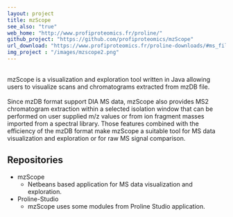 ```yaml
---
layout: project
title: mzScope
see_also: "true"
web_home: "http://www.profiproteomics.fr/proline/"
github_project: "https://github.com/profiproteomics/mzScope"
url_download: "https://www.profiproteomics.fr/proline-downloads/#ms_files_toolset"
img_project : "/images/mzscope2.png"
---
```


<br>
mzScope is a visualization and exploration tool written in Java allowing users to visualize scans and chromatograms extracted from mzDB file.
<br>

<br>
Since mzDB format support DIA MS data, mzScope also provides MS2 chromatogram extraction within a selected isolation window that can be performed on user supplied m/z values or from ion fragment masses imported from a spectral library. 
Those features combined with the efficiency of the mzDB format make mzScope a suitable tool for MS data visualization and exploration or for raw MS signal comparison.


## Repositories

* mzScope&nbsp;&nbsp;&nbsp;<i class="fa fa-grayicon fa-unlock"  title="Public"></i>&nbsp;<a href="https://github.com/profiproteomics/mzScope" target="_blank"><i class="fa fa-github"></i></a>
  * Netbeans based application for MS data visualization and exploration. 
* Proline-Studio&nbsp;&nbsp;<i class="fa fa-grayicon fa-unlock"  title="Public"></i>&nbsp;<a href="https://github.com/profiproteomics/proline-studio" target="_blank"><i class="fa fa-github"></i></a>
  * mzScope uses some modules from Proline Studio application. 

